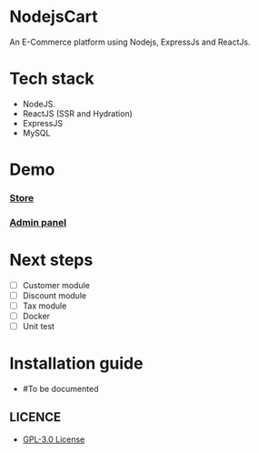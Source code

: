 # NodejsCart
An E-Commerce platform using Nodejs, ExpressJs and ReactJs.

# Tech stack
- NodeJS.
- ReactJS (SSR and Hydration)
- ExpressJS
- MySQL

# Demo
### [Store](https://demo.nodejscart.com/)
### [Admin panel](https://demo.nodejscart.com/admin/)

# Next steps

- [ ] Customer module
- [ ] Discount module
- [ ] Tax module
- [ ] Docker
- [ ] Unit test

# Installation guide
- #To be documented

## LICENCE
- [GPL-3.0 License](https://github.com/nodeonline/nodejscart/blob/main/LICENSE)